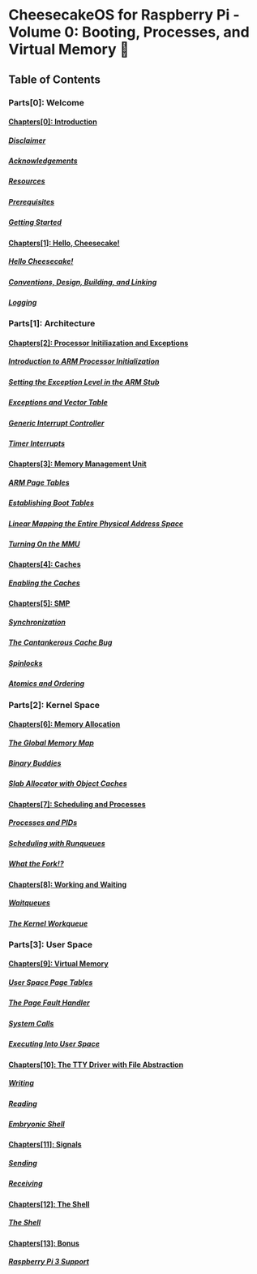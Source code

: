 # CheesecakeOS for Raspberry Pi - Volume 0: Booting, Processes, and Virtual Memory :cake:

## Table of Contents

### Parts[0]: Welcome
#### [Chapters[0]: Introduction](chapter00/chapter0.md)
  ##### [*Disclaimer*](chapter00/disclaimer.md)
  ##### [*Acknowledgements*](chapter00/acknowledgements.md)
  ##### [*Resources*](chapter00/resources.md)
  ##### [*Prerequisites*](chapter00/prerequisites.md)
  ##### [*Getting Started*](chapter00/getting-started.md)
#### [Chapters[1]: Hello, Cheesecake!](chapter01/chapter1.md)
  ##### [*Hello Cheesecake!*](chapter01/hello-cheesecake.md)
  ##### [*Conventions, Design, Building, and Linking*](chapter01/conventions-design-building-linking.md)
  ##### [*Logging*](chapter01/logging.md)
### Parts[1]: Architecture
#### [Chapters[2]: Processor Initiliazation and Exceptions](chapter02/chapter2.md)
  ##### [*Introduction to ARM Processor Initialization*](chapter02/arm-init.md)
  ##### [*Setting the Exception Level in the ARM Stub*](chapter02/arm-stub.md)
  ##### [*Exceptions and Vector Table*](chapter02/exception-vector-table.md)
  ##### [*Generic Interrupt Controller*](chapter02/interrupt-controller.md)
  ##### [*Timer Interrupts*](chapter02/timer-interrupts.md)
#### [Chapters[3]: Memory Management Unit](chapter03/chapter3.md)
  ##### [*ARM Page Tables*](chapter03/arm-page-tables.md)
  ##### [*Establishing Boot Tables*](chapter03/boot-tables.md)
  ##### [*Linear Mapping the Entire Physical Address Space*](chapter03/linear-mapping.md)
  ##### [*Turning On the MMU*](chapter03/mmu.md)
#### [Chapters[4]: Caches](chapter04/chapter4.md)
  ##### [*Enabling the Caches*](chapter04/caches.md)
#### [Chapters[5]: SMP](chapter05/chapter5.md)
  ##### [*Synchronization*](chapter05/synchronization.md)
  ##### [*The Cantankerous Cache Bug*](chapter05/cache-bug.md)
  ##### [*Spinlocks*](chapter05/spinlocks.md)
  ##### [*Atomics and Ordering*](chapter05/atomics-ordering.md)
### Parts[2]: Kernel Space
#### [Chapters[6]: Memory Allocation](chapter06/chapter6.md)
  ##### [*The Global Memory Map*](chapter06/global-memmap.md)
  ##### [*Binary Buddies*](chapter06/binary-buddies.md)
  ##### [*Slab Allocator with Object Caches*](chapter06/slab.md)
#### [Chapters[7]: Scheduling and Processes](chapter07/chapter7.md)
  ##### [*Processes and PIDs*](chapter07/processes.md)
  ##### [*Scheduling with Runqueues*](chapter07/scheduler.md)
  ##### [*What the Fork!?*](chapter07/fork.md)
#### [Chapters[8]: Working and Waiting](chapter08/chapter8.md)
  ##### [*Waitqueues*](chapter08/waitqueues.md)
  ##### [*The Kernel Workqueue*](chapter08/workqueue.md)
### Parts[3]: User Space
#### [Chapters[9]: Virtual Memory](chapter09/chapter9.md)
  ##### [*User Space Page Tables*](chapter09/pagetables.md)
  ##### [*The Page Fault Handler*](chapter09/pagefault.md)
  ##### [*System Calls*](chapter09/syscall.md)
  ##### [*Executing Into User Space*](chapter09/exec.md)
#### [Chapters[10]: The TTY Driver with File Abstraction](chapter10/chapter10.md)
  ##### [*Writing*](chapter10/write.md)
  ##### [*Reading*](chapter10/read.md)
  ##### [*Embryonic Shell*](chapter10/shell.md)
#### [Chapters[11]: Signals](chapter11/chapter11.md)
  ##### [*Sending*](chapter11/sending.md)
  ##### [*Receiving*](chapter11/receiving.md)
#### [Chapters[12]: The Shell](chapter12/chapter12.md)
  ##### [*The Shell*](chapter12/shell.md)
#### [Chapters[13]: Bonus](chapter13/chapter13.md)
  ##### [*Raspberry Pi 3 Support*](chapter13/rbpi3.md)
